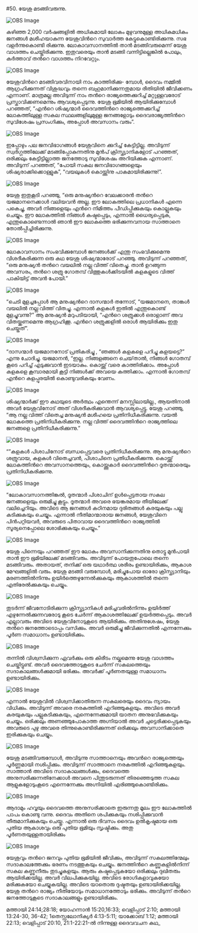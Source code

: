#50. യേശു മടങ്ങിവരുന്നു.

![OBS Image](https://cdn.door43.org/obs/jpg/360px/obs-en-50-01.jpg)

കഴിഞ്ഞ 2,000 വര്‍ഷങ്ങളില്‍ അധികമായി ലോകം മുഴുവനുമുള്ള അധികമധികം ജനങ്ങള്‍ മശീഹയാകുന്ന യേശുവിന്‍റെ സുവാര്‍ത്ത കേട്ടുകൊണ്ടിരിക്കുന്നു. സഭ വളര്‍ന്നുകൊണ്ടി  രിക്കുന്നു. ലോകാവസാനത്തില്‍ താന്‍  മടങ്ങിവരുമെന്ന് യേശു വാഗ്ദത്തം ചെയ്തിരിക്കുന്നു. ഇതുവരെയും താന്‍ മടങ്ങി വന്നിട്ടില്ലെങ്കില്‍ പോലും, കര്‍ത്താവ് തന്‍റെ വാഗ്ദത്തം നിറവേറ്റും. 

![OBS Image](https://cdn.door43.org/obs/jpg/360px/obs-en-50-02.jpg)

യേശുവിന്‍റെ മടങ്ങിവരവിനായി നാം കാത്തിരിക്കു- മ്പോള്‍, ദൈവം നമ്മില്‍ ആഗ്രഹിക്കുന്നത്  വിശുദ്ധവും തന്നെ ബഹുമാനിക്കുന്നതുമായ രീതിയില്‍ ജീവിക്കണം എന്നാണ്. മാത്രമല്ല അവിടുന്ന് നാം തന്‍റെ രാജ്യത്തെക്കുറിച്ച് മറ്റുള്ളവരോട് പ്രസ്താവിക്കണമെന്നും ആവശ്യപ്പെടുന്നു. യേശു ഭൂമിയില്‍ ആയിരിക്കുമ്പോള്‍ പറഞ്ഞത്, “എന്‍റെ  ശിഷ്യന്മാര്‍ ദൈവത്തിന്‍റെ രാജ്യത്തെക്കുറിച്ച് ലോകത്തിലുള്ള  സകല സ്ഥലങ്ങളിലുമുള്ള ജനങ്ങളോടും ദൈവരാജ്യത്തിന്‍റെ സുവിശേഷം പ്രസംഗിക്കും, അപ്പോള്‍ അവസാനം വരും”. 

![OBS Image](https://cdn.door43.org/obs/jpg/360px/obs-en-50-03.jpg)

ഇപ്പോഴും പല ജനവിഭാഗങ്ങള്‍ യേശുവിനെ ക്കുറിച്ച് കേട്ടിട്ടില്ല. അവിടുന്ന് സ്വര്‍ഗ്ഗത്തിലേക്ക് മടങ്ങിപ്പോകുന്നതിനു മുന്‍പ് ക്രിസ്ത്യാനികളോട് പറഞ്ഞത്, ഒരിക്കലും കേട്ടിട്ടില്ലാത്ത ജനത്തോടു സുവിശേഷം അറിയിക്കുക എന്നാണ്. അവിടുന്ന് പറഞ്ഞത്, “പോയി സകല ജനവിഭാഗങ്ങളെയും ശിഷ്യരാക്കിക്കൊള്ളുക”, “വയലുകള്‍  കൊയ്ത്തിനു പാകമായിരിക്കുന്നു!”.  

![OBS Image](https://cdn.door43.org/obs/jpg/360px/obs-en-50-04.jpg)

യേശു ഇതുകൂടി പറഞ്ഞു, “ഒരു മനുഷ്യന്‍റെ വേലക്കാരന്‍ തന്‍റെ യജമാനനെക്കാള്‍ വലിയവന്‍ അല്ല. ഈ ലോകത്തിലെ പ്രധാനികള്‍ എന്നെ പകെച്ചു, അവര്‍ നിങ്ങളെയും എന്‍റെ നിമിത്തം പീഡിപ്പിക്കുകയും കൊല്ലുകയും ചെയ്യും. ഈ ലോകത്തില്‍ നിങ്ങള്‍ കഷ്ടപ്പെടും, എന്നാല്‍ ധൈര്യപ്പെടുക, എന്തുകൊണ്ടെന്നാല്‍ ഞാന്‍ ഈ ലോകത്തെ ഭരിക്കുന്നവനായ സാത്താനെ തോല്‍പ്പിച്ചിരിക്കുന്നു.  

![OBS Image](https://cdn.door43.org/obs/jpg/360px/obs-en-50-05.jpg)

ലോകാവസാനം സംഭവിക്കുമ്പോള്‍ ജനങ്ങള്‍ക്ക്‌ എന്തു സംഭവിക്കുമെന്നു വിശദീകരിക്കുന്ന ഒരു കഥ യേശു ശിഷ്യന്മാരോട് പറഞ്ഞു. അവിടുന്ന് പറഞ്ഞത്, “ഒരു മനുഷ്യന്‍ തന്‍റെ വയലില്‍ നല്ല വിത്ത് വിതെച്ചു. താന്‍ ഉറങ്ങുന്ന അവസരം, തന്‍റെ ശത്രു ഗോതമ്പ് വിത്തുകള്‍ക്കിടയില്‍ കളകളുടെ വിത്ത്‌ പാകിയിട്ട് അവന്‍ പോയി.”   

![OBS Image](https://cdn.door43.org/obs/jpg/360px/obs-en-50-06.jpg)

“ചെടി മുളച്ചപ്പോള്‍ ആ മനുഷ്യന്‍റെ ദാസന്മാര്‍ തന്നോട്, “യജമാനനെ, താങ്കള്‍ വയലില്‍ നല്ല വിത്ത് വിതച്ചു. എന്നാല്‍ കളകള്‍ ഇതില്‍ എന്തുകൊണ്ട് മുളച്ചുവന്നു?” ആ മനുഷ്യന്‍ മറുപടിയായി, “എന്‍റെ ശത്രുക്കള്‍ ഒരാളാണ് അവ വിതയ്ക്കണമെന്നു ആഗ്രഹിക്കൂ. എന്‍റെ ശത്രുക്കളില്‍ ഒരാള്‍ ആയിരിക്കും ഇതു ചെയ്തത്”.

![OBS Image](https://cdn.door43.org/obs/jpg/360px/obs-en-50-07.jpg)

“ദാസന്മാര്‍ യജമാനനോട് പ്രതികരിച്ചു , “ഞങ്ങള്‍ കളകളെ പറിച്ചു കളയട്ടെ?” എന്നു ചോദിച്ചു. യജമാനന്‍, “ഇല്ല. നിങ്ങളങ്ങനെ ചെയ്‌താല്‍, നിങ്ങള്‍ ഗോതമ്പ് കൂടെ പറിച്ച് എടുക്കുവാന്‍ ഇടയാകും. കൊയ്ത്ത് വരെ കാത്തിരിക്കാം. അപ്പോള്‍ കളകളെ കൂമ്പാരമായി കൂട്ടി നിങ്ങള്‍ക്ക് അവയെ കത്തിക്കാം. എന്നാല്‍ ഗോതമ്പ് എന്‍റെ കളപ്പുരയില്‍ കൊണ്ടുവരികയും വേണം. 

![OBS Image](https://cdn.door43.org/obs/jpg/360px/obs-en-50-08.jpg)

ശിഷ്യന്മാര്‍ക്ക് ഈ കഥയുടെ അര്‍ത്ഥം എന്തെന്ന് മനസ്സിലായില്ല., ആയതിനാല്‍ അവര്‍ യേശുവിനോട് അത് വിശദീകരിക്കുവാന്‍ ആവശ്യപ്പെട്ടു. യേശു പറഞ്ഞു, “ആ നല്ല വിത്ത് വിതെച്ച മനുഷ്യന്‍ മശീഹയെ പ്രതിനിധീകരിക്കുന്നു. വയല്‍ ലോകത്തെ പ്രതിനിധീകരിക്കുന്നു. നല്ല വിത്ത് ദൈവത്തിന്‍റെ രാജ്യത്തിലെ ജനങ്ങളെ പ്രതിനിധീകരിക്കുന്നു.” 

![OBS Image](https://cdn.door43.org/obs/jpg/360px/obs-en-50-09.jpg)

“”കളകള്‍ പിശാചിനോട്‌ ബന്ധപ്പെട്ടവരെ പ്രതിനിധീകരിക്കുന്നു. ആ മനുഷ്യന്‍റെ ശത്രുവായ, കളകള്‍ വിതെച്ചവന്‍, പിശാചിനെ പ്രതിധീകരിക്കുന്നു. കൊയ്ത്ത് ലോകത്തിന്‍റെ അവസാനത്തെയും, കൊയ്ത്തുകാര്‍ ദൈവത്തിന്‍റെ ദൂതന്മാരെയും പ്രതിനിധീകരിക്കുന്നു.

![OBS Image](https://cdn.door43.org/obs/jpg/360px/obs-en-50-10.jpg)

“ലോകാവസാനത്തിങ്കല്‍, ദൂതന്മാര്‍ പിശാചിന് ഉള്‍പ്പെട്ടതായ സകല ജനങ്ങളെയും ഒരുമിച്ചു കൂട്ടും. ദൂതന്മാര്‍ അവരെ ഭയങ്കരമായ തീയിലേക്ക് വലിച്ചെറിയും. അവിടെ ആ ജനങ്ങള്‍ കഠിനമായ ദുരിതങ്ങള്‍ കരയുകയും പല്ലു കടിക്കുകയും ചെയ്യും. എന്നാല്‍ നീതിമാന്മാരായ ജനങ്ങള്‍, യേശുവിനെ പിന്‍പറ്റിയവര്‍, അവരുടെ പിതാവായ ദൈവത്തിന്‍റെ രാജ്യത്തില്‍ സൂര്യനെപ്പോലെ ശോഭിക്കുകയും ചെയ്യും.” 

![OBS Image](https://cdn.door43.org/obs/jpg/360px/obs-en-50-11.jpg)

യേശു പിന്നെയും പറഞ്ഞത് ഈ ലോകം അവസാനിക്കുന്നതിനു തൊട്ടു മുന്‍പായി താന്‍ ഈ ഭൂമിയിലേക്ക്‌ മടങ്ങിവരും. അവിടുന്ന് പോയതുപോലെ തന്നെ മടങ്ങിവരും. അതായത്, തനിക്ക് ഒരു യഥാര്‍ത്ഥ ശരീരം ഉണ്ടായിരിക്കും, ആകാശ മേഘങ്ങളില്‍ വരും. യേശു മടങ്ങി വരുമ്പോള്‍, മരിച്ചുപോയ ഓരോ ക്രിസ്ത്യാനിയും മരണത്തില്‍നിന്നും ഉയിര്‍ത്തെഴുന്നേല്‍ക്കുകയും ആകാശത്തില്‍ തന്നെ എതിരേല്‍ക്കുകയും ചെയ്യും. 

![OBS Image](https://cdn.door43.org/obs/jpg/360px/obs-en-50-12.jpg)

തുടര്‍ന്ന് ജീവനോടിരിക്കുന്ന ക്രിസ്ത്യാനികള്‍ മരിച്ചവരില്‍നിന്നും ഉയിര്‍ത്ത് എഴുന്നേല്‍ക്കുന്നവരോടു കൂടെ  ചേര്‍ന്ന് ആകാശത്തിലേക്ക്  ഉയര്‍ത്തപ്പെടും. അവര്‍ എല്ലാവരും അവിടെ യേശുവിനോടുകൂടെ ആയിരിക്കും. അതിനുശേഷം, യേശു തന്‍റെ ജനത്തോടൊപ്പം വസിക്കും. അവര്‍ ഒരുമിച്ചു ജീവിക്കുന്നതില്‍ എന്നന്നേക്കും പൂര്‍ണ സമാധാനം ഉണ്ടായിരിക്കും. 

![OBS Image](https://cdn.door43.org/obs/jpg/360px/obs-en-50-13.jpg)

തന്നില്‍ വിശ്വസിക്കുന്ന ഏവര്‍ക്കും ഒരു കിരീടം നല്കുമെന്നു യേശു വാഗ്ദത്തം ചെയ്തിട്ടുണ്ട്. അവര്‍ ദൈവത്തോടുകൂടെ ചേര്‍ന്ന് സകലത്തെയും സദാകാലങ്ങള്‍ക്കുമായി ഭരിക്കും. അവര്‍ക്ക് പൂര്‍ണതയുള്ള സമാധാനം ഉണ്ടായിരിക്കും. 

![OBS Image](https://cdn.door43.org/obs/jpg/360px/obs-en-50-14.jpg)

എന്നാല്‍ യേശുവില്‍ വിശ്വസിക്കാതിരുന്ന സകലരെയും ദൈവം ന്യായം വിധിക്കും. അവിടുന്ന് അവരെ നരകത്തില്‍ എറിഞ്ഞുകളയും. അവിടെ അവര്‍ കരയുകയും പല്ലുകടിക്കുകയും, എന്നെന്നേക്കുമായി യാതന അനുഭവിക്കുകയും ചെയ്യും. ഒരിക്കലും അണഞ്ഞുപോകാത്ത അഗ്നിയാല്‍ അവര്‍ ചുട്ടെരിക്കപ്പെടുകയും അവരുടെ പുഴു അവരെ തിന്നുകൊണ്ടിരിക്കുന്നത് ഒരിക്കലും അവസാനിക്കാതെ ഇരിക്കുകയും ചെയ്യും. 

![OBS Image](https://cdn.door43.org/obs/jpg/360px/obs-en-50-15.jpg)

യേശു മടങ്ങിവരുമ്പോള്‍, അവിടുന്നു സാത്താനെയും അവന്‍റെ രാജ്യത്തെയും പൂര്‍ണ്ണമായി നശിപ്പിക്കും. അവിടുന്ന് സാത്താനെ നരകത്തില്‍ എറിഞ്ഞുകളയും. സാത്താന്‍ അവിടെ സദാകാലങ്ങള്‍ക്കും, ദൈവത്തെ അനുസരിക്കുന്നതിനേക്കാള്‍ അവനെ പിന്തുടരുന്നത് തിരഞ്ഞെടുത്ത സകല ആളുകളോടുംകൂടെ എന്നെന്നേക്കും അഗ്നിയില്‍ എരിഞ്ഞുകൊണ്ടിരിക്കും.

![OBS Image](https://cdn.door43.org/obs/jpg/360px/obs-en-50-16.jpg)

ആദാമും ഹവ്വയും ദൈവത്തെ അനുസരിക്കാതെ ഇരുന്നതു മൂലം ഈ ലോകത്തില്‍ പാപം കൊണ്ടു വന്നു. ദൈവം അതിനെ ശപിക്കുകയും നശിപ്പിക്കുവാന്‍ തീരുമാനിക്കുകയും ചെയ്തു. എന്നാല്‍ ഒരു ദിവസം ദൈവം ഉല്‍കൃഷ്ടമായ ഒരു പുതിയ ആകാശവും ഒരു പുതിയ ഭൂമിയും സൃഷ്ടിക്കും. അതു പൂര്‍ണതയുള്ളതായിരിക്കും 

![OBS Image](https://cdn.door43.org/obs/jpg/360px/obs-en-50-17.jpg)

യേശുവും തന്‍റെ ജനവും പുതിയ ഭൂമിയില്‍ ജീവിക്കും, അവിടുന്ന് സകലത്തിന്മേലും സദാകാലത്തേക്കും ഭരണം നടത്തുകയും ചെയ്യും. ജനത്തിന്‍റെ കണ്ണുകളില്‍നിന്ന് സകല കണ്ണുനീരും തുടച്ചുകളയും. ആരും കഷ്ടപ്പെടുകയോ ഒരിക്കലും ദുഖിതരും ആയിരിക്കയില്ല. അവര്‍ വിലപിക്കുകയില്ല. അവിടെ രോഗികളാവുകയോ മരിക്കുകയോ ചെയ്യുകയില്ല. അവിടെ യാതൊരു ദുഷ്ടതയും ഉണ്ടായിരിക്കയില്ല. യേശു തന്‍റെ രാജ്യം നീതിയോടും സമാധാനത്തോടും ഭരിക്കും. അവിടുന്ന് തന്‍റെ ജനത്തോടുകൂടെ സദാകാലങ്ങളും ഉണ്ടായിരിക്കും. 

മത്തായി 24:14;28:18; യോഹന്നാന്‍ 15:20,16:33; വെളിപ്പാട് 2:10; മത്തായി 13:24-30, 36-42; 1തെസ്സലോനിക്യര്‍ 4:13-5:11; യാക്കോബ് 1:12; മത്തായി 22:13; വെളിപ്പാട് 20:10, 21:1-22:21-ല്‍ നിന്നുള്ള ദൈവവചന കഥ_

